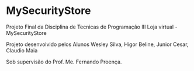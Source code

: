 # MySecurityStore

Projeto Final da Disciplina de Tecnicas de Programação III
Loja virtual - MySecurityStore

Projeto desenvolvido pelos Alunos
Wesley Silva,
Higor Beline,
Junior Cesar,
Claudio Maia

Sob supervisão do Prof. Me. Fernando Proença.
